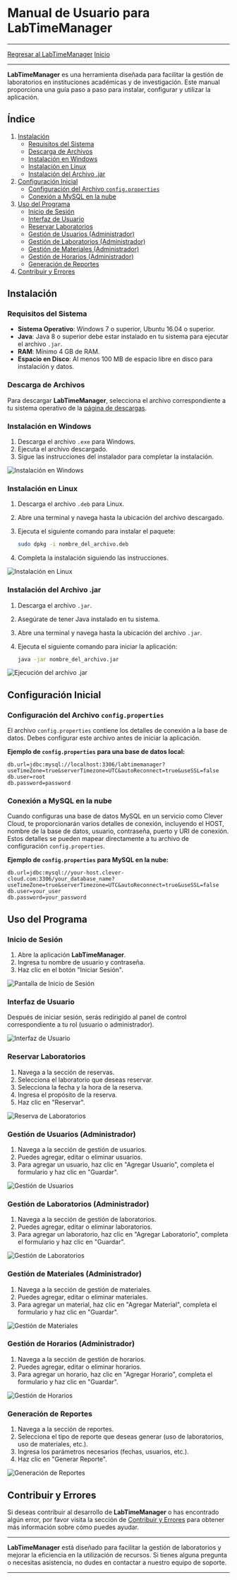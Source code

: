 # Manual de Usuario para LabTimeManager

---
[Regresar al LabTimeManager](/Proyectos/LabTimeManager/Inicio)
[Inicio](/)

---

**LabTimeManager** es una herramienta diseñada para facilitar la gestión de laboratorios en instituciones académicas y de investigación. Este manual proporciona una guía paso a paso para instalar, configurar y utilizar la aplicación.

## Índice

1. [Instalación](#instalación)
   - [Requisitos del Sistema](#requisitos-del-sistema)
   - [Descarga de Archivos](#descarga-de-archivos)
   - [Instalación en Windows](#instalación-en-windows)
   - [Instalación en Linux](#instalación-en-linux)
   - [Instalación del Archivo .jar](#instalación-del-archivo-jar)
2. [Configuración Inicial](#configuración-inicial)
   - [Configuración del Archivo `config.properties`](#configuración-del-archivo-configproperties)
   - [Conexión a MySQL en la nube](#conexión-a-mysql-en-la-nube)
3. [Uso del Programa](#uso-del-programa)
   - [Inicio de Sesión](#inicio-de-sesión)
   - [Interfaz de Usuario](#interfaz-de-usuario)
   - [Reservar Laboratorios](#reservar-laboratorios)
   - [Gestión de Usuarios (Administrador)](#gestión-de-usuarios-administrador)
   - [Gestión de Laboratorios (Administrador)](#gestión-de-laboratorios-administrador)
   - [Gestión de Materiales (Administrador)](#gestión-de-materiales-administrador)
   - [Gestión de Horarios (Administrador)](#gestión-de-horarios-administrador)
   - [Generación de Reportes](#generación-de-reportes)
4. [Contribuir y Errores](#contribuir-y-errores)

## Instalación

### Requisitos del Sistema

- **Sistema Operativo**: Windows 7 o superior, Ubuntu 16.04 o superior.
- **Java**: Java 8 o superior debe estar instalado en tu sistema para ejecutar el archivo `.jar`.
- **RAM**: Mínimo 4 GB de RAM.
- **Espacio en Disco**: Al menos 100 MB de espacio libre en disco para instalación y datos.

### Descarga de Archivos

Para descargar **LabTimeManager**, selecciona el archivo correspondiente a tu sistema operativo de la [página de descargas](../Descarga).

### Instalación en Windows

1. Descarga el archivo `.exe` para Windows.
2. Ejecuta el archivo descargado.
3. Sigue las instrucciones del instalador para completar la instalación.

![Instalación en Windows](#captura-windows)

### Instalación en Linux

1. Descarga el archivo `.deb` para Linux.
2. Abre una terminal y navega hasta la ubicación del archivo descargado.
3. Ejecuta el siguiente comando para instalar el paquete:

   ```bash
   sudo dpkg -i nombre_del_archivo.deb
   ```

4. Completa la instalación siguiendo las instrucciones.

![Instalación en Linux](#captura-linux)

### Instalación del Archivo .jar

1. Descarga el archivo `.jar`.
2. Asegúrate de tener Java instalado en tu sistema.
3. Abre una terminal y navega hasta la ubicación del archivo `.jar`.
4. Ejecuta el siguiente comando para iniciar la aplicación:

   ```bash
   java -jar nombre_del_archivo.jar
   ```

![Ejecución del archivo .jar](#captura-jar)

## Configuración Inicial

### Configuración del Archivo `config.properties`

El archivo `config.properties` contiene los detalles de conexión a la base de datos. Debes configurar este archivo antes de iniciar la aplicación.

**Ejemplo de `config.properties` para una base de datos local:**

```
db.url=jdbc:mysql://localhost:3306/labtimemanager?useTimeZone=true&serverTimezone=UTC&autoReconnect=true&useSSL=false
db.user=root
db.password=password
```

### Conexión a MySQL en la nube

Cuando configuras una base de datos MySQL en un servicio como Clever Cloud, te proporcionarán varios detalles de conexión, incluyendo el HOST, nombre de la base de datos, usuario, contraseña, puerto y URI de conexión. Estos detalles se pueden mapear directamente a tu archivo de configuración `config.properties`.

**Ejemplo de `config.properties` para MySQL en la nube:**

```
db.url=jdbc:mysql://your-host.clever-cloud.com:3306/your_database_name?useTimeZone=true&serverTimezone=UTC&autoReconnect=true&useSSL=false
db.user=your_user
db.password=your_password
```

## Uso del Programa

### Inicio de Sesión

1. Abre la aplicación **LabTimeManager**.
2. Ingresa tu nombre de usuario y contraseña.
3. Haz clic en el botón "Iniciar Sesión".

![Pantalla de Inicio de Sesión](#captura-inicio-sesion)

### Interfaz de Usuario

Después de iniciar sesión, serás redirigido al panel de control correspondiente a tu rol (usuario o administrador).

![Interfaz de Usuario](#captura-interfaz-usuario)

### Reservar Laboratorios

1. Navega a la sección de reservas.
2. Selecciona el laboratorio que deseas reservar.
3. Selecciona la fecha y la hora de la reserva.
4. Ingresa el propósito de la reserva.
5. Haz clic en "Reservar".

![Reserva de Laboratorios](#captura-reserva)

### Gestión de Usuarios (Administrador)

1. Navega a la sección de gestión de usuarios.
2. Puedes agregar, editar o eliminar usuarios.
3. Para agregar un usuario, haz clic en "Agregar Usuario", completa el formulario y haz clic en "Guardar".

![Gestión de Usuarios](#captura-gestion-usuarios)

### Gestión de Laboratorios (Administrador)

1. Navega a la sección de gestión de laboratorios.
2. Puedes agregar, editar o eliminar laboratorios.
3. Para agregar un laboratorio, haz clic en "Agregar Laboratorio", completa el formulario y haz clic en "Guardar".

![Gestión de Laboratorios](#captura-gestion-laboratorios)

### Gestión de Materiales (Administrador)

1. Navega a la sección de gestión de materiales.
2. Puedes agregar, editar o eliminar materiales.
3. Para agregar un material, haz clic en "Agregar Material", completa el formulario y haz clic en "Guardar".

![Gestión de Materiales](#captura-gestion-materiales)

### Gestión de Horarios (Administrador)

1. Navega a la sección de gestión de horarios.
2. Puedes agregar, editar o eliminar horarios.
3. Para agregar un horario, haz clic en "Agregar Horario", completa el formulario y haz clic en "Guardar".

![Gestión de Horarios](#captura-gestion-horarios)

### Generación de Reportes

1. Navega a la sección de reportes.
2. Selecciona el tipo de reporte que deseas generar (uso de laboratorios, uso de materiales, etc.).
3. Ingresa los parámetros necesarios (fechas, usuarios, etc.).
4. Haz clic en "Generar Reporte".

![Generación de Reportes](#captura-reportes)

## Contribuir y Errores

Si deseas contribuir al desarrollo de **LabTimeManager** o has encontrado algún error, por favor visita la sección de [Contribuir y Errores](../ContribuiryErrores.md) para obtener más información sobre cómo puedes ayudar.

---

**LabTimeManager** está diseñado para facilitar la gestión de laboratorios y mejorar la eficiencia en la utilización de recursos. Si tienes alguna pregunta o necesitas asistencia, no dudes en contactar a nuestro equipo de soporte.

---